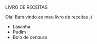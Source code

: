 LIVRO DE RECEITAS 

Ola! Bem vindo ao meu livro de receitas ;)

 - Lasanha
 - Pudim
 - Bolo de cenoura